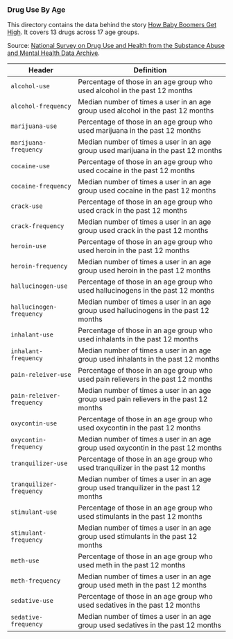 ### Drug Use By Age

This directory contains the data behind the story [How Baby Boomers Get High](http://fivethirtyeight.com/datalab/how-baby-boomers-get-high/). It covers 13 drugs across 17 age groups.

Source: [National Survey on Drug Use and Health from the Substance Abuse and Mental Health Data Archive](http://www.icpsr.umich.edu/icpsrweb/content/SAMHDA/index.html). 

Header | Definition
---|---------
`alcohol-use` | Percentage of those in an age group who used alcohol in the past 12 months
`alcohol-frequency` | Median number of times a user in an age group used alcohol in the past 12 months
`marijuana-use` | Percentage of those in an age group who used marijuana in the past 12 months
`marijuana-frequency` | Median number of times a user in an age group used marijuana in the past 12 months
`cocaine-use` | Percentage of those in an age group who used cocaine in the past 12 months
`cocaine-frequency` | Median number of times a user in an age group used cocaine in the past 12 months
`crack-use` | Percentage of those in an age group who used crack in the past 12 months
`crack-frequency` | Median number of times a user in an age group used crack in the past 12 months
`heroin-use` | Percentage of those in an age group who used heroin in the past 12 months
`heroin-frequency` | Median number of times a user in an age group used heroin in the past 12 months
`hallucinogen-use` | Percentage of those in an age group who used hallucinogens in the past 12 months
`hallucinogen-frequency` | Median number of times a user in an age group used hallucinogens in the past 12 months
`inhalant-use` | Percentage of those in an age group who used inhalants in the past 12 months
`inhalant-frequency` | Median number of times a user in an age group used inhalants in the past 12 months
`pain-releiver-use` | Percentage of those in an age group who used pain relievers in the past 12 months
`pain-releiver-frequency` | Median number of times a user in an age group used pain relievers in the past 12 months
`oxycontin-use` | Percentage of those in an age group who used oxycontin in the past 12 months
`oxycontin-frequency` | Median number of times a user in an age group used oxycontin in the past 12 months
`tranquilizer-use` | Percentage of those in an age group who used tranquilizer in the past 12 months
`tranquilizer-frequency` | Median number of times a user in an age group used tranquilizer in the past 12 months
`stimulant-use` | Percentage of those in an age group who used stimulants in the past 12 months
`stimulant-frequency` | Median number of times a user in an age group used stimulants in the past 12 months
`meth-use` | Percentage of those in an age group who used meth in the past 12 months
`meth-frequency` | Median number of times a user in an age group used meth in the past 12 months
`sedative-use` | Percentage of those in an age group who used sedatives in the past 12 months
`sedative-frequency` | Median number of times a user in an age group used sedatives in the past 12 months
